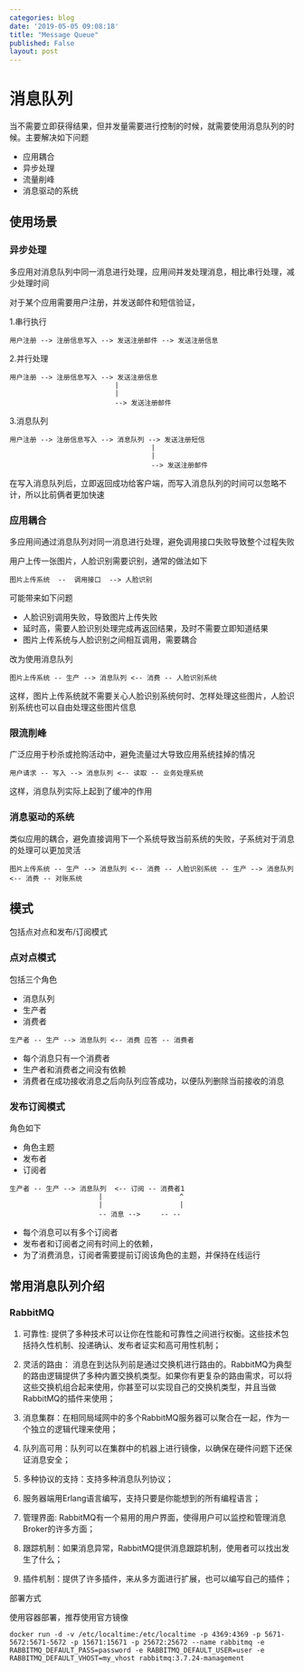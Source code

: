 ```yaml
---
categories: blog
date: '2019-05-05 09:08:18'
title: "Message Queue"
published: False
layout: post
---
```


# 消息队列

当不需要立即获得结果，但并发量需要进行控制的时候，就需要使用消息队列的时候。主要解决如下问题

+ 应用耦合
+ 异步处理
+ 流量削峰
+ 消息驱动的系统

## 使用场景

### 异步处理

多应用对消息队列中同一消息进行处理，应用间并发处理消息，相比串行处理，减少处理时间

对于某个应用需要用户注册，并发送邮件和短信验证，

1.串行执行

```
用户注册 --> 注册信息写入 --> 发送注册邮件 --> 发送注册信息
```

2.并行处理

```
用户注册 --> 注册信息写入 --> 发送注册信息
                          | 
                          |
                          --> 发送注册邮件
``` 

3.消息队列

```
用户注册 --> 注册信息写入 --> 消息队列 --> 发送注册短信
                                   |
                                   |
                                   --> 发送注册邮件
```

在写入消息队列后，立即返回成功给客户端，而写入消息队列的时间可以忽略不计，所以比前俩者更加快速

### 应用耦合

多应用间通过消息队列对同一消息进行处理，避免调用接口失败导致整个过程失败

用户上传一张图片，人脸识别需要识别，通常的做法如下

```
图片上传系统  --  调用接口  --> 人脸识别
```

可能带来如下问题

+ 人脸识别调用失败，导致图片上传失败
+ 延时高，需要人脸识别处理完成再返回结果，及时不需要立即知道结果
+ 图片上传系统与人脸识别之间相互调用，需要耦合

改为使用消息队列

```
图片上传系统 -- 生产 --> 消息队列 <-- 消费 -- 人脸识别系统
```

这样，图片上传系统就不需要关心人脸识别系统何时、怎样处理这些图片，人脸识别系统也可以自由处理这些图片信息

### 限流削峰

广泛应用于秒杀或抢购活动中，避免流量过大导致应用系统挂掉的情况

```
用户请求 -- 写入 --> 消息队列 <-- 读取 -- 业务处理系统
```

这样，消息队列实际上起到了缓冲的作用


### 消息驱动的系统

类似应用的耦合，避免直接调用下一个系统导致当前系统的失败，子系统对于消息的处理可以更加灵活

```
图片上传系统 -- 生产 --> 消息队列 <-- 消费 -- 人脸识别系统 -- 生产 --> 消息队列 <-- 消费 -- 对账系统
```

## 模式

包括点对点和发布/订阅模式

### 点对点模式

包括三个角色

+ 消息队列
+ 生产者
+ 消费者

```
生产者 -- 生产 --> 消息队列 <-- 消费 应答 -- 消费者
```

- 每个消息只有一个消费者
- 生产者和消费者之间没有依赖
- 消费者在成功接收消息之后向队列应答成功，以便队列删除当前接收的消息

### 发布订阅模式

角色如下

+ 角色主题
+ 发布者
+ 订阅者

```
生产者 -- 生产 --> 消息队列  <-- 订阅 -- 消费者1
                      |                   ^
                      |                   |
                      -- 消息 -->     -- --  
```

- 每个消息可以有多个订阅者
- 发布者和订阅者之间有时间上的依赖，
- 为了消费消息，订阅者需要提前订阅该角色的主题，并保持在线运行

## 常用消息队列介绍

### RabbitMQ

1. 可靠性: 提供了多种技术可以让你在性能和可靠性之间进行权衡。这些技术包括持久性机制、投递确认、发布者证实和高可用性机制；

2. 灵活的路由： 消息在到达队列前是通过交换机进行路由的。RabbitMQ为典型的路由逻辑提供了多种内置交换机类型。如果你有更复杂的路由需求，可以将这些交换机组合起来使用，你甚至可以实现自己的交换机类型，并且当做RabbitMQ的插件来使用；

3. 消息集群：在相同局域网中的多个RabbitMQ服务器可以聚合在一起，作为一个独立的逻辑代理来使用；

4. 队列高可用：队列可以在集群中的机器上进行镜像，以确保在硬件问题下还保证消息安全；

5. 多种协议的支持：支持多种消息队列协议；

6. 服务器端用Erlang语言编写，支持只要是你能想到的所有编程语言；

7. 管理界面: RabbitMQ有一个易用的用户界面，使得用户可以监控和管理消息Broker的许多方面；

8. 跟踪机制：如果消息异常，RabbitMQ提供消息跟踪机制，使用者可以找出发生了什么；

9. 插件机制：提供了许多插件，来从多方面进行扩展，也可以编写自己的插件；

部署方式

使用容器部署，推荐使用官方镜像

```
docker run -d -v /etc/localtime:/etc/localtime -p 4369:4369 -p 5671-5672:5671-5672 -p 15671:15671 -p 25672:25672 --name rabbitmq -e RABBITMQ_DEFAULT_PASS=password -e RABBITMQ_DEFAULT_USER=user -e RABBITMQ_DEFAULT_VHOST=my_vhost rabbitmq:3.7.24-management
```


